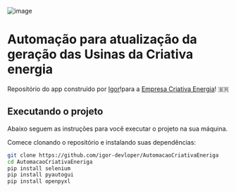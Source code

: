 ![image](https://cdn.discordapp.com/attachments/793229166962802719/1172265711939354664/LogoCriativaHorizontal.jpg?ex=655fb085&is=654d3b85&hm=209229a2b574800357ddaa3c298b24a72e43172163b9ee2cacb98d5f6edb5585&)

# Automação para atualização da geração das Usinas da Criativa energia

Repositório do app construído por [Igor](https://github.com/igor-devloper)!para a  [Empresa Criativa Energia]()! :brazil:

## Executando o projeto

Abaixo seguem as instruções para você executar o projeto na sua máquina.

Comece clonando o repositório e instalando suas dependências:

```sh
git clone https://github.com/igor-devloper/AutomacaoCriativaEneriga
cd AutomacaoCriativaEneriga
pip install selenium
pip install pyautogui
pip install openpyxl
```
